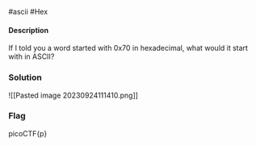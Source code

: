 #ascii #Hex
#### Description

If I told you a word started with 0x70 in hexadecimal, what would it start with in ASCII?

### Solution

![[Pasted image 20230924111410.png]]

### Flag
picoCTF{p}